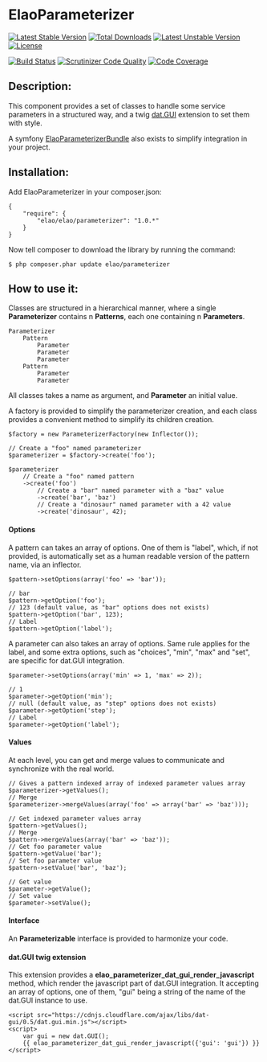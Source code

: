 ElaoParameterizer
=================

[![Latest Stable Version](https://poser.pugx.org/elao/parameterizer/v/stable.svg)](https://packagist.org/packages/elao/parameterizer)
[![Total Downloads](https://poser.pugx.org/elao/parameterizer/downloads.svg)](https://packagist.org/packages/elao/parameterizer)
[![Latest Unstable Version](https://poser.pugx.org/elao/parameterizer/v/unstable.svg)](https://packagist.org/packages/elao/parameterizer)
[![License](https://poser.pugx.org/elao/parameterizer/license.svg)](https://packagist.org/packages/elao/parameterizer)

[![Build Status](https://travis-ci.org/Elao/ElaoParameterizer.svg?branch=master)](https://travis-ci.org/Elao/ElaoParameterizer)
[![Scrutinizer Code Quality](https://scrutinizer-ci.com/g/Elao/ElaoParameterizer/badges/quality-score.png?b=master)](https://scrutinizer-ci.com/g/Elao/ElaoParameterizer/?branch=master)
[![Code Coverage](https://scrutinizer-ci.com/g/Elao/ElaoParameterizer/badges/coverage.png?b=master)](https://scrutinizer-ci.com/g/Elao/ElaoParameterizer/?branch=master)

Description:
------------

This component provides a set of classes to handle some service parameters in a structured way, and a twig [dat.GUI](http://workshop.chromeexperiments.com/examples/gui/#1--Basic-Usage) extension to set them with style.

A symfony [ElaoParameterizerBundle](https://github.com/Elao/ElaoParameterizerBundle) also exists to simplify integration in your project.

Installation:
-------------

Add ElaoParameterizer in your composer.json:

```
{
    "require": {
        "elao/elao/parameterizer": "1.0.*"
    }
}
```

Now tell composer to download the library by running the command:

```
$ php composer.phar update elao/parameterizer
```

How to use it:
--------------

Classes are structured in a hierarchical manner, where a single **Parameterizer** contains n **Patterns**, each one containing n **Parameters**.

	Parameterizer
		Pattern
			Parameter
			Parameter
			Parameter
		Pattern
			Parameter
			Parameter

All classes takes a name as argument, and **Parameter** an initial value.

A factory is provided to simplify the parameterizer creation, and each class provides a convenient method to simplify its children creation.

```
$factory = new ParameterizerFactory(new Inflector());

// Create a "foo" named parameterizer
$parameterizer = $factory->create('foo');

$parameterizer
	// Create a "foo" named pattern
	->create('foo')
		// Create a "bar" named parameter with a "baz" value
 		->create('bar', 'baz')
		// Create a "dinosaur" named parameter with a 42 value
 		->create('dinosaur', 42);
```

#### Options

A pattern can takes an array of options.
One of them is "label", which, if not provided, is automatically set as a human readable version of the pattern name, via an inflector.

```
$pattern->setOptions(array('foo' => 'bar'));

// bar
$pattern->getOption('foo');
// 123 (default value, as "bar" options does not exists)
$pattern->getOption('bar', 123);
// Label
$pattern->getOption('label');
```

A parameter can also takes an array of options.
Same rule applies for the label, and some extra options, such as "choices", "min", "max" and "set", are specific for dat.GUI integration.

```
$parameter->setOptions(array('min' => 1, 'max' => 2));

// 1
$parameter->getOption('min');
// null (default value, as "step" options does not exists)
$parameter->getOption('step');
// Label
$parameter->getOption('label');
```

#### Values

At each level, you can get and merge values to communicate and synchronize with the real world.

```
// Gives a pattern indexed array of indexed parameter values array
$parameterizer->getValues();
// Merge
$parameterizer->mergeValues(array('foo' => array('bar' => 'baz')));

// Get indexed parameter values array
$pattern->getValues();
// Merge
$pattern->mergeValues(array('bar' => 'baz'));
// Get foo parameter value
$pattern->getValue('bar');
// Set foo parameter value
$pattern->setValue('bar', 'baz');

// Get value
$parameter->getValue();
// Set value
$parameter->setValue();
```

#### Interface

An **Parameterizable** interface is provided to harmonize your code.

#### dat.GUI twig extension

This extension provides a **elao_parameterizer_dat_gui_render_javascript** method, which render the javascript part of dat.GUI integration. It accepting an array of options, one of them, "gui" being a string of the name of the dat.GUI instance to use.

```
<script src="https://cdnjs.cloudflare.com/ajax/libs/dat-gui/0.5/dat.gui.min.js"></script>
<script>
    var gui = new dat.GUI();
    {{ elao_parameterizer_dat_gui_render_javascript({'gui': 'gui'}) }}
</script>
```
